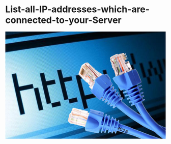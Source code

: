 # List-all-IP-addresses-which-are-connected-to-your-Server
![](https://github.com/nu11secur1ty/List-all-IP-addresses-which-are-connected-to-your-Server/blob/master/photo/24382-06--internet-network.jpg)
